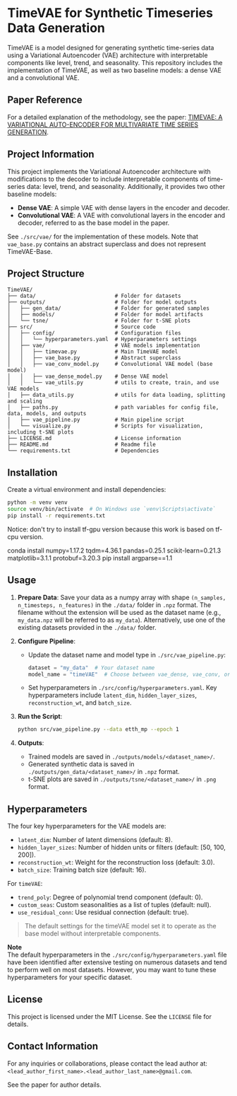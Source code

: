 # TimeVAE for Synthetic Timeseries Data Generation

TimeVAE is a model designed for generating synthetic time-series data using a Variational Autoencoder (VAE) architecture with interpretable components like level, trend, and seasonality. This repository includes the implementation of TimeVAE, as well as two baseline models: a dense VAE and a convolutional VAE.

## Paper Reference

For a detailed explanation of the methodology, see the paper: [TIMEVAE: A VARIATIONAL AUTO-ENCODER FOR
MULTIVARIATE TIME SERIES GENERATION](https://arxiv.org/abs/2111.08095).

## Project Information

This project implements the Variational Autoencoder architecture with modifications to the decoder to include interpretable components of time-series data: level, trend, and seasonality. Additionally, it provides two other baseline models:

- **Dense VAE**: A simple VAE with dense layers in the encoder and decoder.
- **Convolutional VAE**: A VAE with convolutional layers in the encoder and decoder, referred to as the base model in the paper.

See `./src/vae/` for the implementation of these models. Note that `vae_base.py` contains an abstract superclass and does not represent TimeVAE-Base.

## Project Structure

```plaintext
TimeVAE/
├── data/                         # Folder for datasets
├── outputs/                      # Folder for model outputs
│   ├── gen_data/                 # Folder for generated samples
│   ├── models/                   # Folder for model artifacts
│   └── tsne/                     # Folder for t-SNE plots
├── src/                          # Source code
│   ├── config/                   # Configuration files
│   │   └── hyperparameters.yaml  # Hyperparameters settings
│   ├── vae/                      # VAE models implementation
│   │   ├── timevae.py            # Main TimeVAE model
│   │   ├── vae_base.py           # Abstract superclass
│   │   ├── vae_conv_model.py     # Convolutional VAE model (base model)
│   │   ├── vae_dense_model.py    # Dense VAE model
│   │   └── vae_utils.py          # utils to create, train, and use VAE models
│   ├── data_utils.py             # utils for data loading, splitting and scaling
│   ├── paths.py                  # path variables for config file, data, models, and outputs
│   ├── vae_pipeline.py           # Main pipeline script
│   └── visualize.py              # Scripts for visualization, including t-SNE plots
├── LICENSE.md                    # License information
├── README.md                     # Readme file
└── requirements.txt              # Dependencies

```

## Installation

Create a virtual environment and install dependencies:

```bash
python -m venv venv
source venv/bin/activate  # On Windows use `venv\Scripts\activate`
pip install -r requirements.txt
```
Notice: don't try to install tf-gpu version because this work is based on tf-cpu version.

conda install numpy=1.17.2 tqdm=4.36.1 pandas=0.25.1 scikit-learn=0.21.3 matplotlib=3.1.1 protobuf=3.20.3 
pip install argparse==1.1

## Usage

1. **Prepare Data**: Save your data as a numpy array with shape `(n_samples, n_timesteps, n_features)` in the `./data/` folder in `.npz` format. The filename without the extension will be used as the dataset name (e.g., `my_data.npz` will be referred to as `my_data`). Alternatively, use one of the existing datasets provided in the `./data/` folder.

2. **Configure Pipeline**:

   - Update the dataset name and model type in `./src/vae_pipeline.py`:
     ```python
     dataset = "my_data"  # Your dataset name
     model_name = "timeVAE"  # Choose between vae_dense, vae_conv, or timeVAE
     ```
   - Set hyperparameters in `./src/config/hyperparameters.yaml`. Key hyperparameters include `latent_dim`, `hidden_layer_sizes`, `reconstruction_wt`, and `batch_size`.

3. **Run the Script**:

   ```bash
   python src/vae_pipeline.py --data etth_mp --epoch 1 
   ```

4. **Outputs**:
   - Trained models are saved in `./outputs/models/<dataset_name>/`.
   - Generated synthetic data is saved in `./outputs/gen_data/<dataset_name>/` in `.npz` format.
   - t-SNE plots are saved in `./outputs/tsne/<dataset_name>/` in `.png` format.

## Hyperparameters

The four key hyperparameters for the VAE models are:

- `latent_dim`: Number of latent dimensions (default: 8).
- `hidden_layer_sizes`: Number of hidden units or filters (default: [50, 100, 200]).
- `reconstruction_wt`: Weight for the reconstruction loss (default: 3.0).
- `batch_size`: Training batch size (default: 16).

For `timeVAE`:

- `trend_poly`: Degree of polynomial trend component (default: 0).
- `custom_seas`: Custom seasonalities as a list of tuples (default: null).
- `use_residual_conn`: Use residual connection (default: true).

> The default settings for the timeVAE model set it to operate as the base model without interpretable components.

**Note**  
The default hyperparameters in the `./src/config/hyperparameters.yaml` file have been identified after extensive testing on numerous datasets and tend to perform well on most datasets. However, you may want to tune these hyperparameters for your specific dataset.

## License

This project is licensed under the MIT License. See the `LICENSE` file for details.

## Contact Information

For any inquiries or collaborations, please contact the lead author at: `<lead_author_first_name>.<lead_author_last_name>@gmail.com`.

See the paper for author details.
